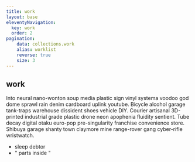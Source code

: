 ```yaml
---
title: work
layout: base
eleventyNavigation:
  key: work
  order: 2
pagination:
    data: collections.work
    alias: worklist
    reverse: true
    size: 3
---
```


## work

Into neural nano-wonton soup media plastic sign vinyl systema voodoo god dome sprawl rain denim cardboard uplink youtube. Bicycle alcohol garage tank-traps warehouse dissident shoes vehicle DIY. Courier artisanal 3D-printed industrial grade plastic drone neon apophenia fluidity sentient. Tube decay digital otaku euro-pop pre-singularity franchise convenience store. Shibuya garage shanty town claymore mine range-rover gang cyber-rifle wristwatch. 

- sleep debtor
- " parts inside "